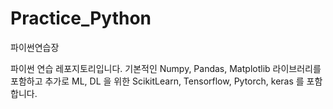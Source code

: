 # Practice_Python
파이썬연습장

파이썬 연습 레포지토리입니다.
기본적인 Numpy, Pandas, Matplotlib 라이브러리를 포함하고
추가로 ML, DL 을 위한 ScikitLearn, Tensorflow, Pytorch, keras 를 포함합니다.
